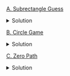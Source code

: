 [A. Subrectangle Guess](https://codeforces.com/contest/1695/problem/A)

<details><summary>Solution</summary>

![](https://github.com/archishmanghos/code-images/blob/master/Codeforces/801/A.png)

</details>


[B. Circle Game](https://codeforces.com/contest/1695/problem/B)

<details><summary>Solution</summary>

![](https://github.com/archishmanghos/code-images/blob/master/Codeforces/801/B.png)

</details>


[C. Zero Path](https://codeforces.com/contest/1695/problem/C)

<details><summary>Solution</summary>

![](https://github.com/archishmanghos/code-images/blob/master/Codeforces/801/C.png)

</details>